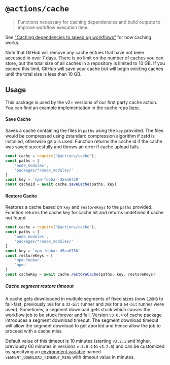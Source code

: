 # `@actions/cache`

> Functions necessary for caching dependencies and build outputs to improve workflow execution time.

See ["Caching dependencies to speed up workflows"](https://docs.github.com/en/actions/using-workflows/caching-dependencies-to-speed-up-workflows) for how caching works.

Note that GitHub will remove any cache entries that have not been accessed in over 7 days. There is no limit on the number of caches you can store, but the total size of all caches in a repository is limited to 10 GB. If you exceed this limit, GitHub will save your cache but will begin evicting caches until the total size is less than 10 GB.

## Usage

This package is used by the v2+ versions of our first party cache action. You can find an example implementation in the cache repo [here](https://github.com/actions/cache).

#### Save Cache

Saves a cache containing the files in `paths` using the `key` provided. The files would be compressed using zstandard compression algorithm if zstd is installed, otherwise gzip is used. Function returns the cache id if the cache was saved succesfully and throws an error if cache upload fails.

```js
const cache = require('@actions/cache');
const paths = [
    'node_modules',
    'packages/*/node_modules/'
]
const key = 'npm-foobar-d5ea0750'
const cacheId = await cache.saveCache(paths, key)
```

#### Restore Cache

Restores a cache based on `key` and `restoreKeys` to the `paths` provided. Function returns the cache key for cache hit and returns undefined if cache not found.

```js
const cache = require('@actions/cache');
const paths = [
    'node_modules',
    'packages/*/node_modules/'
]
const key = 'npm-foobar-d5ea0750'
const restoreKeys = [
    'npm-foobar-',
    'npm-'
]
const cacheKey = await cache.restoreCache(paths, key, restoreKeys)
```

##### Cache segment restore timeout

A cache gets downloaded in multiple segments of fixed sizes (now `128MB` to fail-fast, previously `1GB` for a `32-bit` runner and `2GB` for a `64-bit` runner were used). Sometimes, a segment download gets stuck which causes the workflow job to be stuck forever and fail. Version `v3.0.4` of cache package introduces a segment download timeout. The segment download timeout will allow the segment download to get aborted and hence allow the job to proceed with a cache miss.

Default value of this timeout is 10 minutes (starting `v3.2.1` and higher, previously 60 minutes in versions `v.3.0.4` to `v3.2.0`) and can be customized by specifying an [environment variable](https://docs.github.com/en/actions/learn-github-actions/environment-variables) named `SEGMENT_DOWNLOAD_TIMEOUT_MINS` with timeout value in minutes.


